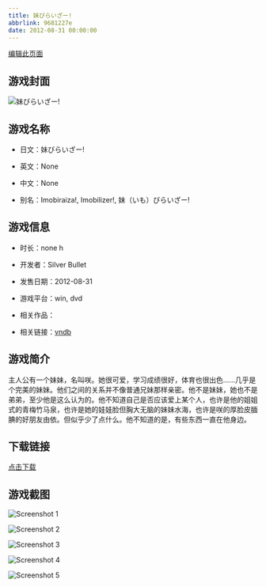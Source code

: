 ```yaml
---
title: 妹びらいざー!
abbrlink: 9681227e
date: 2012-08-31 00:00:00
---
```

[编辑此页面](https://github.com/ACG-3/ADV3-source/blob/main/source/_posts/games/%E5%A6%B9%E3%81%B3%E3%82%89%E3%81%84%E3%81%96%E3%83%BC%21.md)

## 游戏封面

![妹びらいざー!](https://pan.timero.xyz/d/onedrive/img_lib_001/%E5%A6%B9%E3%81%B3%E3%82%89%E3%81%84%E3%81%96%E3%83%BC!_cover.avif)


## 游戏名称

- 日文：妹びらいざー!
- 英文：None
- 中文：None

- 别名：Imobiraiza!, Imobilizer!, 妹（いも）びらいざー!


## 游戏信息

- 时长：none h
- 开发者：Silver Bullet
- 发售日期：2012-08-31
- 游戏平台：win, dvd
- 相关作品：

- 相关链接：[vndb](https://vndb.org/v9168)


## 游戏简介

主人公有一个妹妹，名叫咲。她很可爱，学习成绩很好，体育也很出色......几乎是个完美的妹妹。他们之间的关系并不像普通兄妹那样亲密。他不是妹妹，她也不是弟弟，至少他是这么认为的。他不知道自己是否应该爱上某个人，也许是他的姐姐式的青梅竹马泉，也许是她的娃娃脸但胸大无脑的妹妹水海，也许是咲的厚脸皮腼腆的好朋友由依。但似乎少了点什么。他不知道的是，有些东西一直在他身边。




## 下载链接

[点击下载](https://pan.timero.xyz/onedrive/adv_lib_001/%E5%A6%B9%E3%81%B3%E3%82%89%E3%81%84%E3%81%96%E3%83%BC%21)


## 游戏截图


![Screenshot 1](https://pan.timero.xyz/d/onedrive/img_lib_001/%E5%A6%B9%E3%81%B3%E3%82%89%E3%81%84%E3%81%96%E3%83%BC!_Screenshot_1.avif)

![Screenshot 2](https://pan.timero.xyz/d/onedrive/img_lib_001/%E5%A6%B9%E3%81%B3%E3%82%89%E3%81%84%E3%81%96%E3%83%BC!_Screenshot_2.avif)

![Screenshot 3](https://pan.timero.xyz/d/onedrive/img_lib_001/%E5%A6%B9%E3%81%B3%E3%82%89%E3%81%84%E3%81%96%E3%83%BC!_Screenshot_3.avif)

![Screenshot 4](https://pan.timero.xyz/d/onedrive/img_lib_001/%E5%A6%B9%E3%81%B3%E3%82%89%E3%81%84%E3%81%96%E3%83%BC!_Screenshot_4.avif)

![Screenshot 5](https://pan.timero.xyz/d/onedrive/img_lib_001/%E5%A6%B9%E3%81%B3%E3%82%89%E3%81%84%E3%81%96%E3%83%BC!_Screenshot_5.avif)


